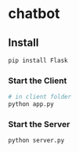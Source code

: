# chatbot
## Install
```python
pip install Flask
```

### Start the Client
```bash
# in client folder
python app.py
```

### Start the Server
```bash
python server.py
```
